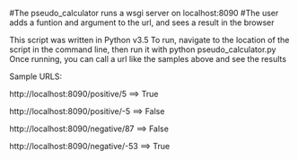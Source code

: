 #The pseudo_calculator runs a wsgi server on localhost:8090
#The user adds a funtion and argument to the url, and sees a result in the browser

This script was written in Python v3.5
To run, navigate to the location of the script in the command line, then run it with 
python pseudo_calculator.py
Once running, you can call a url like the samples above and see the results

Sample URLS:

http://localhost:8090/positive/5 ==> True

http://localhost:8090/positive/-5 ==> False

http://localhost:8090/negative/87 ==> False

http://localhost:8090/negative/-53 ==> True


